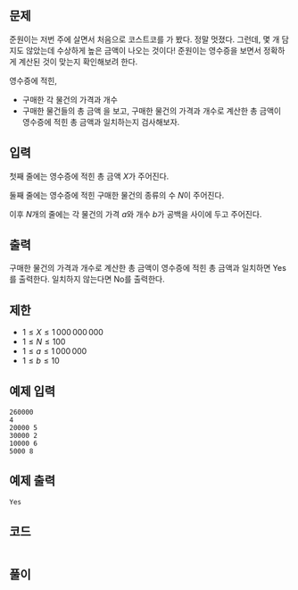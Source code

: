 ## 문제 
준원이는 저번 주에 살면서 처음으로 코스트코를 가 봤다. 정말 멋졌다. 그런데, 몇 개 담지도 않았는데 수상하게 높은 금액이 나오는 것이다! 준원이는 영수증을 보면서 정확하게 계산된 것이 맞는지 확인해보려 한다.

영수증에 적힌,

  - 구매한 각 물건의 가격과 개수
  - 구매한 물건들의 총 금액
을 보고, 구매한 물건의 가격과 개수로 계산한 총 금액이 영수증에 적힌 총 금액과 일치하는지 검사해보자.
## 입력
첫째 줄에는 영수증에 적힌 총 금액 $X$가 주어진다.

둘째 줄에는 영수증에 적힌 구매한 물건의 종류의 수 $N$이 주어진다.

이후 $N$개의 줄에는 각 물건의 가격 $a$와 개수 $b$가 공백을 사이에 두고 주어진다.
## 출력
구매한 물건의 가격과 개수로 계산한 총 금액이 영수증에 적힌 총 금액과 일치하면 Yes를 출력한다. 일치하지 않는다면 No를 출력한다.
## 제한
- $1 ≤ X ≤ 1\,000\,000\,000$ 
 
- $1 ≤ N ≤ 100$ 
 
- $1 ≤ a ≤ 1\,000\,000$ 
 
- $1 ≤ b ≤ 10$ 

## 예제 입력 
```
260000
4
20000 5
30000 2
10000 6
5000 8
```

## 예제 출력  
```
Yes
```
## 코드
```

```
## 풀이
